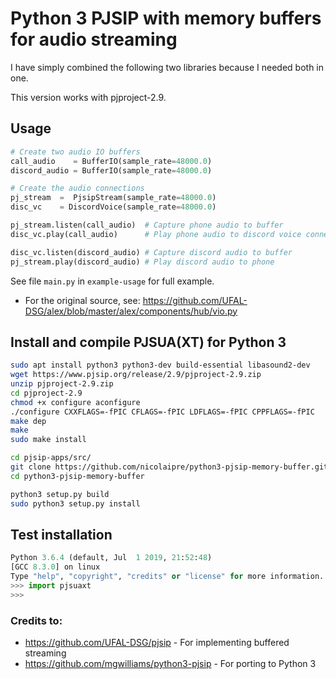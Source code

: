 # Python 3 PJSIP with memory buffers for audio streaming

I have simply combined the following two libraries because I needed both in one.

This version works with pjproject-2.9.

## Usage
```python
# Create two audio IO buffers
call_audio    = BufferIO(sample_rate=48000.0)
discord_audio = BufferIO(sample_rate=48000.0)

# Create the audio connections
pj_stream  =  PjsipStream(sample_rate=48000.0)
disc_vc    = DiscordVoice(sample_rate=48000.0)

pj_stream.listen(call_audio)  # Capture phone audio to buffer
disc_vc.play(call_audio)      # Play phone audio to discord voice connector

disc_vc.listen(discord_audio) # Capture discord audio to buffer
pj_stream.play(discord_audio) # Play discord audio to phone
```

See file `main.py` in `example-usage` for full example.
- For the original source, see: https://github.com/UFAL-DSG/alex/blob/master/alex/components/hub/vio.py

## Install and compile PJSUA(XT) for Python 3
```sh
sudo apt install python3 python3-dev build-essential libasound2-dev
wget https://www.pjsip.org/release/2.9/pjproject-2.9.zip
unzip pjproject-2.9.zip
cd pjproject-2.9
chmod +x configure aconfigure
./configure CXXFLAGS=-fPIC CFLAGS=-fPIC LDFLAGS=-fPIC CPPFLAGS=-fPIC
make dep
make
sudo make install

cd pjsip-apps/src/
git clone https://github.com/nicolaipre/python3-pjsip-memory-buffer.git
cd python3-pjsip-memory-buffer

python3 setup.py build
sudo python3 setup.py install
```

## Test installation
```python
Python 3.6.4 (default, Jul  1 2019, 21:52:48)
[GCC 8.3.0] on linux
Type "help", "copyright", "credits" or "license" for more information.
>>> import pjsuaxt
>>>
```

### Credits to:
- https://github.com/UFAL-DSG/pjsip - For implementing buffered streaming
- https://github.com/mgwilliams/python3-pjsip - For porting to Python 3

